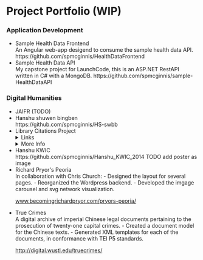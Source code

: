 # Project Portfolio (WIP)

<h3>Application Development</h3>
<ul>
  <li>Sample Health Data Frontend</li>
  An Angular web-app desigend to consume the sample health data API.  
https://github.com/spmcginnis/HealthDataFrontend

  <li>Sample Health Data API</li>
  My capstone project for LaunchCode, this is an ASP.NET RestAPI written in C# with a MongoDB.  
https://github.com/spmcginnis/sample-HealthDataAPI
</ul>

<h3>Digital Humanities</h3>
<ul>
  <li>JAIFR (TODO)</li>
  <li>Hanshu shuwen bingben</li>
  https://github.com/spmcginnis/HS-swbb
  <li>Library Citations Project</li>
  <details>
  <summary>Links</summary>
  https://github.com/spmcginnis/LibCitationsProject_2017
</details>
<details>
  <summary>More Info</summary>

  Edwards, Jones, and McGinnis (2017). "Big Date for Big Questions: Assessing the Impact of Non-English Language Sources on Doctoral Research at Berkeley."  
  [(view article)](http://www.ala.org/acrl/sites/ala.org.acrl/files/content/conferences/confsandpreconfs/2017/BigDataforBigQuestions.pdf)
</details>
  <li>Hanshu KWIC</li>
  https://github.com/spmcginnis/Hanshu_KWIC_2014
  TODO add poster as image
  <li>Richard Pryor's Peoria</li>
  In collaboration with Chris Church:
- Designed the layout for several pages.
- Reorganized the Wordpress backend.
- Developed the imgage carousel and svg network visualization.

www.becomingrichardpryor.com/pryors-peoria/
<li>True Crimes</li>
A digital archive of imperial Chinese legal documents pertaining to the prosecution of twenty-one capital crimes.
- Created a document model for the Chinese texts.
- Generated XML templates for each of the documents, in conformance with TEI P5 standards.

http://digital.wustl.edu/truecrimes/
</ul>

